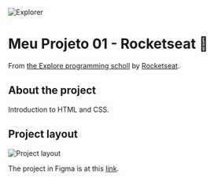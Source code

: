 ![Explorer](https://efficient-sloth-d85.notion.site/image/https%3A%2F%2Fs3-us-west-2.amazonaws.com%2Fsecure.notion-static.com%2F74dec54c-b44a-4c7e-adbd-f8a069b98b7b%2FCapa_Notion_-_Explorer.png?table=block&id=19dfbff7-b19c-47c5-9a28-6afa37d42543&spaceId=08f749ff-d06d-49a8-a488-9846e081b224&width=2000&userId=&cache=v2)

# Meu Projeto 01 - Rocketseat 🚀

From [the Explore programming scholl](https://www.rocketseat.com.br/explorer) by [Rocketseat](https://www.rocketseat.com.br/).

## About the project

Introduction to HTML and CSS.

## Project layout

![Project layout](https://user-images.githubusercontent.com/120471137/244013926-d11abe14-028c-483e-b7cd-767e877e8685.png)

The project in Figma is at this [link](https://www.figma.com/file/aoJI2mcN0J92jpIrlegvdg/Explorer---Projeto-01-(Copy)?type=design&t=71U9HTUc0iwtjzxS-1).
